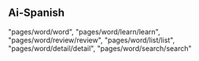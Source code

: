 ## Ai-Spanish


 "pages/word/word",
        "pages/word/learn/learn",
        "pages/word/review/review",
        "pages/word/list/list",
        "pages/word/detail/detail",
        "pages/word/search/search"